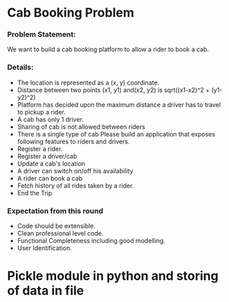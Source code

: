 # Cab Booking Problem
### Problem Statement:
We want to build a cab booking platform to allow a rider to book a cab.
### Details:
* The location is represented as a (x, y) coordinate.
* Distance between two points (x1, y1) and(x2, y2) is sqrt((x1-x2)^2 + (y1-y2)^2)
* Platform has decided upon the maximum distance a driver has to travel to pickup a rider.
* A cab has only 1 driver.
* Sharing of cab is not allowed between riders
* There is a single type of cab
Please build an application that exposes following features to riders and drivers.
* Register a rider.
* Register a driver/cab
* Update a cab's location
* A driver can switch on/off his availability
* A rider can book a cab
* Fetch history of all rides taken by a rider.
* End the Trip
### Expectation from this round
* Code should be extensible.
* Clean professional level code.
* Functional Completeness including good modelling.
* User Identification.
# Pickle module in python and storing of data in file